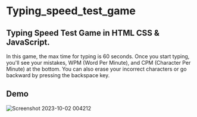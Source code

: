 # Typing_speed_test_game

## Typing Speed Test Game in HTML CSS & JavaScript.

In this game, the max time for typing is 60 seconds. Once you start typing, you'll see your mistakes, WPM (Word Per Minute), and CPM (Character Per Minute) at the bottom. You can also erase your incorrect characters or go backward by pressing the backspace key. 

## Demo
![Screenshot 2023-10-02 004212](https://github.com/yogeshNavghane67/Typing_speed_test_game/assets/124075039/981b77c3-1b92-48ce-bb98-4889688ad5b9)
